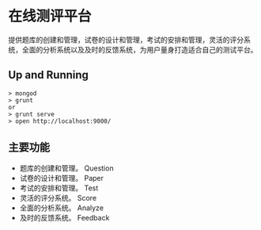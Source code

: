 # 在线测评平台

提供题库的创建和管理，试卷的设计和管理，考试的安排和管理，灵活的评分系统，全面的分析系统以及及时的反馈系统，为用户量身打造适合自己的测试平台。

## Up and Running

```
> mongod
> grunt
or
> grunt serve
> open http://localhost:9000/
```
## 主要功能

* 题库的创建和管理。 Question
* 试卷的设计和管理。 Paper
* 考试的安排和管理。 Test
* 灵活的评分系统。 Score
* 全面的分析系统。 Analyze
* 及时的反馈系统。 Feedback

